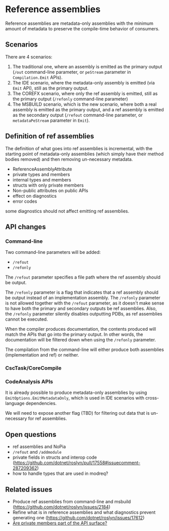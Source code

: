 # Reference assemblies

Reference assemblies are metadata-only assemblies with the minimum amount of metadata to preserve the compile-time behavior of consumers.

## Scenarios
There are 4 scenarios:

1. The traditional one, where an assembly is emitted as the primary output (`/out` command-line parameter, or `peStream` parameter in `Compilation.Emit` APIs).
2. The IDE scenario, where the metadata-only assembly is emitted (via `Emit` API), still as the primary output.
3. The COREFX scenario, where only the ref assembly is emitted, still as the primary output (`/refonly` command-line parameter) 
4. The MSBUILD scenario, which is the new scenario, where both a real assembly is emitted as the primary output, and a ref assembly is emitted as the secondary output (`/refout` command-line parameter, or `metadataPeStream` parameter in `Emit`).


## Definition of ref assemblies
The definition of what goes into ref assemblies is incremental, with the starting point of metadata-only assemblies (which simply have their method bodies removed) and then removing un-necessary metadata.



- ReferenceAssemblyAttribute 
- private types and members
- internal types and members
- structs with only private members
- Non-public attributes on public APIs 
- effect on diagnostics 
- error codes


 some diagnostics should not affect emitting ref assemblies.
 
## API changes

### Command-line
Two command-line parameters will be added:
- `/refout`
- `/refonly`

The `/refout` parameter specifies a file path where the ref assembly should be output.

The `/refonly` parameter is a flag that indicates that a ref assembly should be output instead of an implementation assembly. 
The `/refonly` parameter is not allowed together with the `/refout` parameter, as it doesn't make sense to have both the primary and secondary outputs be ref assemblies. Also, the `/refonly` parameter silently disables outputting PDBs, as ref assemblies cannot be executed.

When the compiler produces documentation, the contents produced will match the APIs that go into the primary output. In other words, the documentation will be filtered down when using the `/refonly` parameter.

The compilation from the command-line will either produce both assemblies (implementation and ref) or neither.


### CscTask/CoreCompile

### CodeAnalysis APIs
It is already possible to produce metadata-only assemblies by using `EmitOptions.EmitMetadataOnly`, which is used in IDE scenarios with cross-language dependencies.

We will need to expose another flag (TBD) for filtering out data that is un-necessary for ref assemblies.

## Open questions
- ref assemblies and NoPia
- `/refout` and `/addmodule`
- private fields in structs and interop code (https://github.com/dotnet/roslyn/pull/17558#issuecomment-287209362)
- how to handle types that are used in modreq?

## Related issues
- Produce ref assemblies from command-line and msbuild (https://github.com/dotnet/roslyn/issues/2184)
- Refine what is in reference assemblies and what diagnostics prevent generating one (https://github.com/dotnet/roslyn/issues/17612)
- [Are private members part of the API surface?](http://blog.paranoidcoding.com/2016/02/15/are-private-members-api-surface.html)
